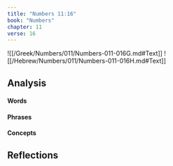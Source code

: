```yaml
---
title: "Numbers 11:16"
book: "Numbers"
chapter: 11
verse: 16
---
```

![[/Greek/Numbers/011/Numbers-011-016G.md#Text]]
![[/Hebrew/Numbers/011/Numbers-011-016H.md#Text]]

## Analysis

#### Words

#### Phrases

#### Concepts

## Reflections
